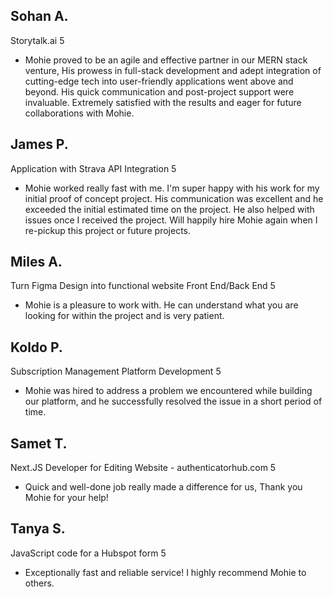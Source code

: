 ## Sohan A.
Storytalk.ai
5
- Mohie proved to be an agile and effective partner in our MERN stack venture, His prowess in full-stack development and adept integration of cutting-edge tech into user-friendly applications went above and beyond. His quick communication and post-project support were invaluable. Extremely satisfied with the results and eager for future collaborations with Mohie.

## James P.
Application with Strava API Integration
5
- Mohie worked really fast with me. I'm super happy with his work for my initial proof of concept project. His communication was excellent and he exceeded the initial estimated time on the project. He also helped with issues once I received the project.
Will happily hire Mohie again when I re-pickup this project or future projects.

## Miles A.
Turn Figma Design into functional website Front End/Back End
5
- Mohie is a pleasure to work with. He can understand what you are looking for within the project and is very patient.

## Koldo P.
Subscription Management Platform Development
5
- Mohie was hired to address a problem we encountered while building our platform, and he successfully resolved the issue in a short period of time.

## Samet T.
Next.JS Developer for Editing Website - authenticatorhub.com
5
- Quick and well-done job really made a difference for us, Thank you Mohie for your help!
  
## Tanya S.
JavaScript code for a Hubspot form
5
- Exceptionally fast and reliable service! I highly recommend Mohie to others.